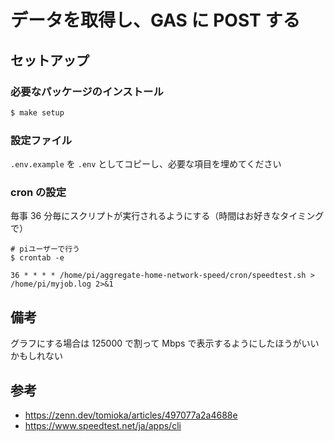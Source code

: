 # データを取得し、GAS に POST する

## セットアップ

### 必要なパッケージのインストール

```bash
$ make setup
```

### 設定ファイル

`.env.example` を `.env` としてコピーし、必要な項目を埋めてください

### cron の設定

毎事 36 分毎にスクリプトが実行されるようにする（時間はお好きなタイミングで）

```
# piユーザーで行う
$ crontab -e

36 * * * * /home/pi/aggregate-home-network-speed/cron/speedtest.sh > /home/pi/myjob.log 2>&1
```

## 備考

グラフにする場合は 125000 で割って Mbps で表示するようにしたほうがいいかもしれない

## 参考

- https://zenn.dev/tomioka/articles/497077a2a4688e
- https://www.speedtest.net/ja/apps/cli
